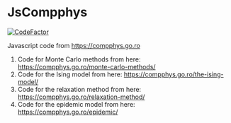 # JsCompphys

[![CodeFactor](https://www.codefactor.io/repository/github/aromanro/jscompphys/badge)](https://www.codefactor.io/repository/github/aromanro/jscompphys)

Javascript code from https://compphys.go.ro

1.  Code for Monte Carlo methods from here: https://compphys.go.ro/monte-carlo-methods/
2.  Code for the Ising model from here: https://compphys.go.ro/the-ising-model/
3.  Code for the relaxation method from here: https://compphys.go.ro/relaxation-method/
4.  Code for the epidemic model from here: https://compphys.go.ro/epidemic/


